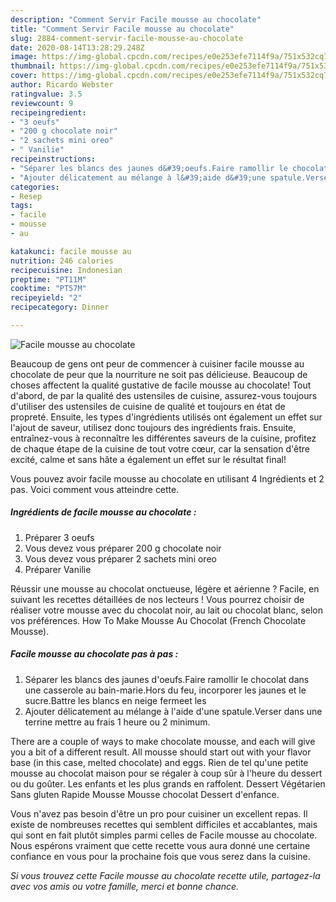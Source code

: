 ```yaml
---
description: "Comment Servir Facile mousse au chocolate"
title: "Comment Servir Facile mousse au chocolate"
slug: 2884-comment-servir-facile-mousse-au-chocolate
date: 2020-08-14T13:28:29.248Z
image: https://img-global.cpcdn.com/recipes/e0e253efe7114f9a/751x532cq70/facile-mousse-au-chocolate-photo-principale-de-la-recette.jpg
thumbnail: https://img-global.cpcdn.com/recipes/e0e253efe7114f9a/751x532cq70/facile-mousse-au-chocolate-photo-principale-de-la-recette.jpg
cover: https://img-global.cpcdn.com/recipes/e0e253efe7114f9a/751x532cq70/facile-mousse-au-chocolate-photo-principale-de-la-recette.jpg
author: Ricardo Webster
ratingvalue: 3.5
reviewcount: 9
recipeingredient:
- "3 oeufs"
- "200 g chocolate noir"
- "2 sachets mini oreo"
- " Vanilie"
recipeinstructions:
- "Séparer les blancs des jaunes d&#39;oeufs.Faire ramollir le chocolat dans une casserole au bain-marie.Hors du feu, incorporer les jaunes et le sucre.Battre les blancs en neige fermeet les"
- "Ajouter délicatement au mélange à l&#39;aide d&#39;une spatule.Verser dans une terrine mettre au frais 1 heure ou 2 minimum."
categories:
- Resep
tags:
- facile
- mousse
- au

katakunci: facile mousse au 
nutrition: 246 calories
recipecuisine: Indonesian
preptime: "PT11M"
cooktime: "PT57M"
recipeyield: "2"
recipecategory: Dinner

---
```



![Facile mousse au chocolate](https://img-global.cpcdn.com/recipes/e0e253efe7114f9a/751x532cq70/facile-mousse-au-chocolate-photo-principale-de-la-recette.jpg)

Beaucoup de gens ont peur de commencer à cuisiner facile mousse au chocolate de peur que la nourriture ne soit pas délicieuse. Beaucoup de choses affectent la qualité gustative de facile mousse au chocolate! Tout d'abord, de par la qualité des ustensiles de cuisine, assurez-vous toujours d'utiliser des ustensiles de cuisine de qualité et toujours en état de propreté. Ensuite, les types d'ingrédients utilisés ont également un effet sur l'ajout de saveur, utilisez donc toujours des ingrédients frais. Ensuite, entraînez-vous à reconnaître les différentes saveurs de la cuisine, profitez de chaque étape de la cuisine de tout votre cœur, car la sensation d'être excité, calme et sans hâte a également un effet sur le résultat final!

<!--inarticleads1-->

Vous pouvez avoir facile mousse au chocolate en utilisant 4 Ingrédients et 2 pas. Voici comment vous atteindre cette.

##### Ingrédients de facile mousse au chocolate :

1. Préparer 3 oeufs
1. Vous devez vous préparer 200 g chocolate noir
1. Vous devez vous préparer 2 sachets mini oreo
1. Préparer  Vanilie


Réussir une mousse au chocolat onctueuse, légère et aérienne ? Facile, en suivant les recettes détaillées de nos lecteurs ! Vous pourrez choisir de réaliser votre mousse avec du chocolat noir, au lait ou chocolat blanc, selon vos préférences. How To Make Mousse Au Chocolat (French Chocolate Mousse). 

<!--inarticleads2-->

##### Facile mousse au chocolate pas à pas :

1. Séparer les blancs des jaunes d&#39;oeufs.Faire ramollir le chocolat dans une casserole au bain-marie.Hors du feu, incorporer les jaunes et le sucre.Battre les blancs en neige fermeet les
1. Ajouter délicatement au mélange à l&#39;aide d&#39;une spatule.Verser dans une terrine mettre au frais 1 heure ou 2 minimum.


There are a couple of ways to make chocolate mousse, and each will give you a bit of a different result. All mousse should start out with your flavor base (in this case, melted chocolate) and eggs. Rien de tel qu&#39;une petite mousse au chocolat maison pour se régaler à coup sûr à l&#39;heure du dessert ou du goûter. Les enfants et les plus grands en raffolent. Dessert Végétarien Sans gluten Rapide Mousse Mousse chocolat Dessert d&#39;enfance. 

<!--inarticleads1-->

<p>
Vous n'avez pas besoin d'être un pro pour cuisiner un excellent repas. Il existe de nombreuses recettes qui semblent difficiles et accablantes, mais qui sont en fait plutôt simples parmi celles de Facile mousse au chocolate. Nous espérons vraiment que cette recette vous aura donné une certaine confiance en vous pour la prochaine fois que vous serez dans la cuisine.
</p>

<p>
<i>Si vous trouvez cette Facile mousse au chocolate recette utile, partagez-la avec vos amis ou votre famille, merci et bonne chance.</i>
</p>
